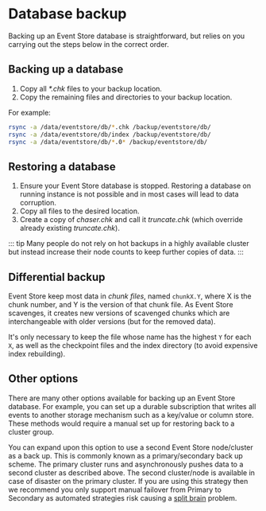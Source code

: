 # Database backup

Backing up an Event Store database is straightforward, but relies on you carrying out the steps below in the correct order.

## Backing up a database

1.  Copy all _*.chk_ files to your backup location.
2.  Copy the remaining files and directories to your backup location.

For example:

```bash
rsync -a /data/eventstore/db/*.chk /backup/eventstore/db/
rsync -a /data/eventstore/db/index /backup/eventstore/db/
rsync -a /data/eventstore/db/*.0* /backup/eventstore/db/
```

## Restoring a database

1.  Ensure your Event Store database is stopped. Restoring a database on running instance is not possible and in most cases will lead to data corruption.
2.  Copy all files to the desired location.
3.  Create a copy of _chaser.chk_ and call it _truncate.chk_ (which override already existing _truncate.chk_).

::: tip
Many people do not rely on hot backups in a highly available cluster but instead increase their node counts to keep further copies of data.
:::

## Differential backup

Event Store keep most data in _chunk files_, named `chunkX.Y`, where X is the chunk number, and Y is the version of that chunk file. As Event Store scavenges, it creates new versions of scavenged chunks which are interchangeable with older versions (but for the removed data).

It's only necessary to keep the file whose name has the highest `Y` for each `X`, as well as the checkpoint files and the index directory (to avoid expensive index rebuilding).

## Other options

There are many other options available for backing up an Event Store database. For example, you can set up a durable subscription that writes all events to another storage mechanism such as a key/value or column store. These methods would require a manual set up for restoring back to a cluster group.

You can expand upon this option to use a second Event Store node/cluster as a back up. This is commonly known as a primary/secondary back up scheme. The primary cluster runs and asynchronously pushes data to a second cluster as described above. The second cluster/node is available in case of disaster on the primary cluster. If you are using this strategy then we recommend you only support manual failover from Primary to Secondary as automated strategies risk causing a [split brain](http://en.wikipedia.org/wiki/Split-brain_%28computing%29) problem.
